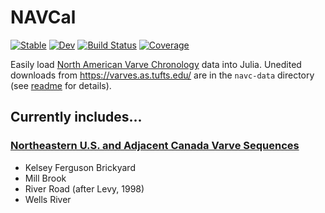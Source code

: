 # NAVCal

[![Stable](https://img.shields.io/badge/docs-stable-blue.svg)](https://grahamedwards.github.io/NAVCal.jl/stable/)
[![Dev](https://img.shields.io/badge/docs-dev-blue.svg)](https://grahamedwards.github.io/NAVCal.jl/dev/)
[![Build Status](https://github.com/grahamedwards/NAVCal.jl/actions/workflows/CI.yml/badge.svg?branch=main)](https://github.com/grahamedwards/NAVCal.jl/actions/workflows/CI.yml?query=branch%3Amain)
[![Coverage](https://codecov.io/gh/grahamedwards/NAVCal.jl/branch/main/graph/badge.svg)](https://codecov.io/gh/grahamedwards/NAVCal.jl)


Easily load [North American Varve Chronology](https://varves.as.tufts.edu/) data into Julia. Unedited downloads from https://varves.as.tufts.edu/ are in the `navc-data` directory (see [readme](navc-data/readme.md) for details).

## Currently includes...

### [Northeastern U.S. and Adjacent Canada Varve Sequences](https://varves.as.tufts.edu/Data/others.asp.html)
- Kelsey Ferguson Brickyard
- Mill Brook
- River Road (after Levy, 1998)
- Wells River

